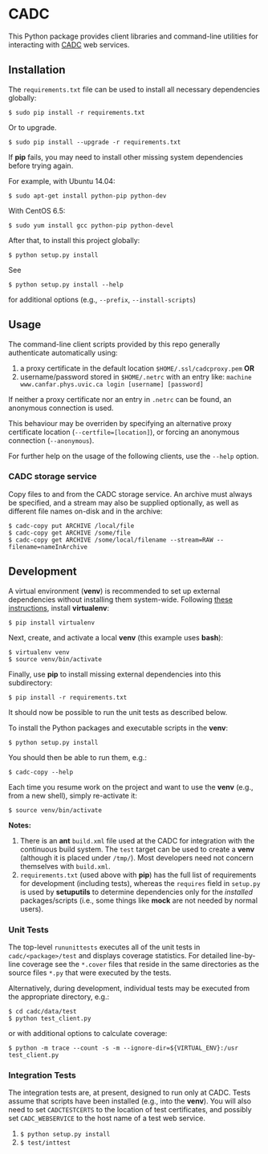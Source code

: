 # CADC
This Python package provides client libraries and command-line utilities for interacting with [CADC](http://www.cadc-ccda.hia-iha.nrc-cnrc.gc.ca/) web services.

## Installation
The `requirements.txt` file can be used to install all necessary dependencies globally:
```
$ sudo pip install -r requirements.txt
```

Or to upgrade.
```
$ sudo pip install --upgrade -r requirements.txt
```

If **pip** fails, you may need to install other missing system dependencies before trying again.

For example, with Ubuntu 14.04:
```
$ sudo apt-get install python-pip python-dev
```

With CentOS 6.5:
```
$ sudo yum install gcc python-pip python-devel
```

After that, to install this project globally:
```
$ python setup.py install
```

See
```
$ python setup.py install --help
```
for additional options (e.g., `--prefix`, `--install-scripts`)

## Usage
The command-line client scripts provided by this repo generally authenticate automatically using:

1. a proxy certificate in the default location `$HOME/.ssl/cadcproxy.pem` **OR**
2. username/password stored in `$HOME/.netrc` with an entry like:
        `machine www.canfar.phys.uvic.ca login [username] [password]`

If neither a proxy certificate nor an entry in `.netrc` can be found, an anonymous connection is used.

This behaviour may be overriden by specifying an alternative proxy certificate location (`--certfile=[location]`), or forcing an anonymous connection (`--anonymous`).

For further help on the usage of the following clients, use the `--help` option.

### CADC storage service
Copy files to and from the CADC storage service. An archive must always be specified, and a stream may also be supplied optionally, as well as different file names on-disk and in the archive:

```
$ cadc-copy put ARCHIVE /local/file
$ cadc-copy get ARCHIVE /some/file
$ cadc-copy get ARCHIVE /some/local/filename --stream=RAW --filename=nameInArchive
```

## Development
A virtual environment (**venv**) is recommended to set up external dependencies without installing them system-wide. Following [these instructions](http://docs.python-guide.org/en/latest/dev/virtualenvs/), install **virtualenv**:
```
$ pip install virtualenv
```

Next, create, and activate a local **venv** (this example uses **bash**):
```
$ virtualenv venv
$ source venv/bin/activate

```

Finally, use **pip** to install missing external dependencies into this subdirectory:
```
$ pip install -r requirements.txt
```

It should now be possible to run the unit tests as described below.

To install the Python packages and executable scripts in the **venv**:
```
$ python setup.py install
```
You should then be able to run them, e.g.:
```
$ cadc-copy --help
```

Each time you resume work on the project and want to use the **venv** (e.g., from a new shell), simply re-activate it:
```
$ source venv/bin/activate
```

**Notes:**

1. There is an **ant** `build.xml` file used at the CADC for integration with the continuous build system. The `test` target can be used to create a **venv** (although it is placed under `/tmp/`). Most developers need not concern themselves with `build.xml`.
2. `requirements.txt` (used above with **pip**) has the full list of requirements for development (including tests), whereas the `requires` field in `setup.py` is used by **setuputils** to determine dependencies only for the *installed* packages/scripts (i.e., some things like **mock** are not needed by normal users).

### Unit Tests
The top-level `rununittests` executes all of the unit tests in `cadc/<package>/test` and displays coverage statistics. For detailed line-by-line coverage see the `*.cover` files that reside in the same directories as the source files `*.py` that were executed by the tests.

Alternatively, during development, individual tests may be executed from the appropriate directory, e.g.:
```
$ cd cadc/data/test
$ python test_client.py
```
or with additional options to calculate coverage:
```
$ python -m trace --count -s -m --ignore-dir=${VIRTUAL_ENV}:/usr test_client.py
```

### Integration Tests
The integration tests are, at present, designed to run only at CADC. Tests assume that scripts have been installed (e.g., into the **venv**). You will also need to set `CADCTESTCERTS` to the location of test certificates, and possibly set `CADC_WEBSERVICE` to the host name of a test web service.

1. `$ python setup.py install`
2. `$ test/inttest`

